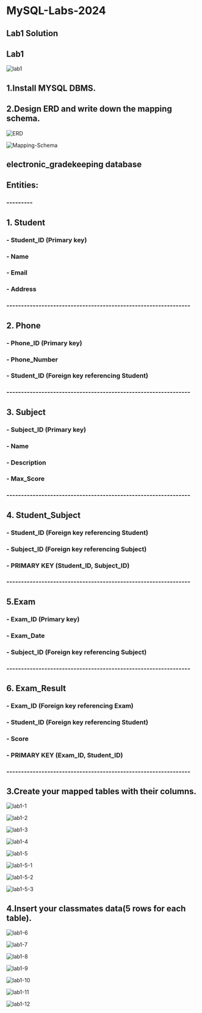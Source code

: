 # MySQL-Labs-2024
## Lab1 Solution

## Lab1
![lab1](https://github.com/fatmakhaledosman/MySQL-Labs-2024/blob/main/Labs-images/lab1.png)

##  1.Install MYSQL DBMS.


## 2.Design ERD and write down the mapping schema.

![ERD]()

![Mapping-Schema]()

## electronic_gradekeeping database

## Entities:
### ---------
## 1. Student
###     - Student_ID (Primary key)
###     - Name
###     - Email
###     - Address
### ---------------------------------------------------------------
###
## 2. Phone 
###     - Phone_ID (Primary key)
###     - Phone_Number
###     - Student_ID (Foreign key referencing Student)
###  ---------------------------------------------------------------
###
## 3. Subject 
###     - Subject_ID (Primary key)
###     - Name
###     - Description 
###     - Max_Score 
###  ---------------------------------------------------------------
###
## 4. Student_Subject  
###     - Student_ID (Foreign key referencing Student)
###     - Subject_ID (Foreign key referencing Subject)
###     - PRIMARY KEY (Student_ID, Subject_ID)
###  ---------------------------------------------------------------
###
## 5.Exam 
###     - Exam_ID (Primary key)
###     - Exam_Date
###     - Subject_ID (Foreign key referencing Subject)
###  ---------------------------------------------------------------
###
## 6. Exam_Result
###     - Exam_ID (Foreign key referencing Exam)
###     - Student_ID (Foreign key referencing Student)
###     - Score 
###     - PRIMARY KEY (Exam_ID, Student_ID)
### ---------------------------------------------------------------
###
## 3.Create your mapped tables with their columns.

![lab1-1](https://github.com/fatmakhaledosman/MySQL-Labs-2024/blob/main/Labs-images/lab1/lab1-1.png)

![lab1-2](https://github.com/fatmakhaledosman/MySQL-Labs-2024/blob/main/Labs-images/lab1/lab1-2.png)

![lab1-3](https://github.com/fatmakhaledosman/MySQL-Labs-2024/blob/main/Labs-images/lab1/lab1-3.png)

![lab1-4](https://github.com/fatmakhaledosman/MySQL-Labs-2024/blob/main/Labs-images/lab1/lab1-4.png)

![lab1-5](https://github.com/fatmakhaledosman/MySQL-Labs-2024/blob/main/Labs-images/lab1/lab1-5.png)

![lab1-5-1](https://github.com/fatmakhaledosman/MySQL-Labs-2024/blob/main/Labs-images/lab1/lab1-5-1.png)

![lab1-5-2](https://github.com/fatmakhaledosman/MySQL-Labs-2024/blob/main/Labs-images/lab1/lab1-5-2.png)

![lab1-5-3](https://github.com/fatmakhaledosman/MySQL-Labs-2024/blob/main/Labs-images/lab1/lab1-5-3.png)


## 4.Insert your classmates data(5 rows for each table).

![lab1-6](https://github.com/fatmakhaledosman/MySQL-Labs-2024/blob/main/Labs-images/lab1/lab1-6.png)

![lab1-7](https://github.com/fatmakhaledosman/MySQL-Labs-2024/blob/main/Labs-images/lab1/lab1-7.png)

![lab1-8](https://github.com/fatmakhaledosman/MySQL-Labs-2024/blob/main/Labs-images/lab1/lab1-8.png)

![lab1-9](https://github.com/fatmakhaledosman/MySQL-Labs-2024/blob/main/Labs-images/lab1/lab1-9.png)

![lab1-10](https://github.com/fatmakhaledosman/MySQL-Labs-2024/blob/main/Labs-images/lab1/lab1-10.png)

![lab1-11](https://github.com/fatmakhaledosman/MySQL-Labs-2024/blob/main/Labs-images/lab1/lab1-11.png)

![lab1-12](https://github.com/fatmakhaledosman/MySQL-Labs-2024/blob/main/Labs-images/lab1/lab1-12.png)
